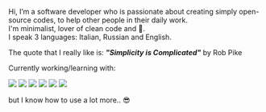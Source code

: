 Hi, I’m a software developer who is passionate about creating simply open-source codes, to help other people in their daily work.
<br>
I'm minimalist, lover of clean code and :fries:. 
<br>
I speak 3 languages: Italian, Russian and English.

The quote that I really like is: 
<i><b>"Simplicity is Complicated"</b></i> by Rob Pike

Currently working/learning with:
<br>

[<img src="https://img.shields.io/badge/-Javascript-20232a?logo=javascript&logoColor=f7df1d&style=for-the-badge">](https://www.javascript.com/)
[<img src="https://img.shields.io/badge/-ReactJS-20232a?logo=react&logoColor=61DAFB&style=for-the-badge">](https://it.reactjs.org/)
[<img src="https://img.shields.io/badge/-Bootstrap-20232a?logo=bootstrap&logoColor=7952b3&style=for-the-badge">](https://getbootstrap.com/)
[<img src="https://img.shields.io/badge/-NodeJS-20232a?logo=nodedotjs&logoColor=339933&style=for-the-badge">](https://nodejs.org/it/)
[<img src="https://img.shields.io/badge/-HTML5-20232a?logo=html5&logoColor=f16529&style=for-the-badge">](https://it.wikipedia.org/wiki/HTML5)
[<img src="https://img.shields.io/badge/-CSS3-20232a?logo=css3&logoColor=26aae1&style=for-the-badge">](https://it.wikipedia.org/wiki/CSS)

but I know how to use a lot more.. :sunglasses:

<!---
anAverageSlavGuy/anAverageSlavGuy is a ✨ special ✨ repository because its `README.md` (this file) appears on your GitHub profile.
You can click the Preview link to take a look at your changes.
--->
